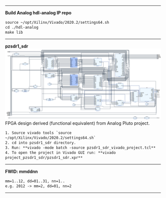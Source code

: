 
---  
**Build Analog hdl-analog IP repo**
```
source ~/opt/Xilinx/Vivado/2020.2/settings64.sh
cd ./hdl-analog
make lib

```  

---  

**pzsdr1_sdr**  
![Alt text](./pzsdr1_sdr.png?raw=true "pzsdr1_sdr")  
FPGA design derived (functional equivalent) from Analog Pluto project.  
```  
1. Source vivado tools `source ~/opt/Xilinx/Vivado/2020.2/settings64.sh`  
2. cd into pzsdr1_sdr directory.  
3. Run: **vivado -mode batch -source pzsdr1_sdr_vivado_project.tcl**  
4. To open the project in Vivado GUI run: **vivado project_pzsdr1_sdr/pzsdr1_sdr.xpr**  

```  

---  

**FWID: mmddnn**
```  
mm=1..12, dd=01..31, nn=1..
e.g. 2012 -> mm=2, dd=01, nn=2
```  

---

